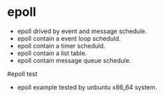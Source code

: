 # epoll 

* epoll drived by event and message schedule. 
* epoll contain a event loop scheduld. 
* epoll contain a timer scheduld. 
* epoll contain a list table. 
* epoll contain message queue schedule. 

#epoll test
* epoll example tested by unbuntu x86_64 system.
